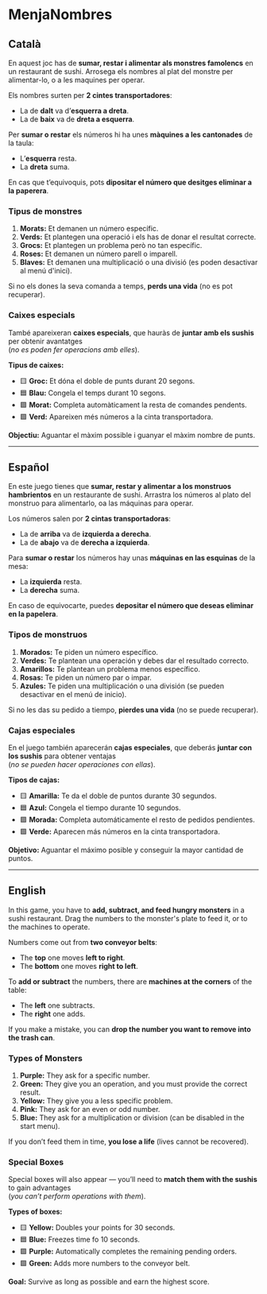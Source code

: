 #  MenjaNombres

##  Català

En aquest joc has de **sumar, restar i alimentar als monstres famolencs** en un restaurant de sushi. Arrosega els nombres al plat del monstre per alimentar-lo, o a les maquines per operar.

Els nombres surten per **2 cintes transportadores**:  
- La de **dalt** va d’**esquerra a dreta**.  
- La de **baix** va de **dreta a esquerra**.

Per **sumar o restar** els números hi ha unes **màquines a les cantonades** de la taula:  
- L’**esquerra** resta.  
- La **dreta** suma.

En cas que t’equivoquis, pots **dipositar el número que desitges eliminar a la paperera**.

###  Tipus de monstres

1. **Morats:** Et demanen un número específic.  
2. **Verds:** Et plantegen una operació i els has de donar el resultat correcte.  
3. **Grocs:** Et plantegen un problema però no tan específic.  
4. **Roses:** Et demanen un número parell o imparell.  
5. **Blaves:** Et demanen una multiplicació o una divisió (es poden desactivar al menú d'inici).
 
Si no els dones la seva comanda a temps, **perds una vida** (no es pot recuperar).

###  Caixes especials

També apareixeran **caixes especials**, que hauràs de **juntar amb els sushis** per obtenir avantatges  
(*no es poden fer operacions amb elles*).

**Tipus de caixes:**

- 🟨 **Groc:** Et dóna el doble de punts durant 20 segons.  
- 🟦 **Blau:** Congela el temps durant 10 segons.  
- 🟪 **Morat:** Completa automàticament la resta de comandes pendents.   
- 🟩 **Verd:** Apareixen més números a la cinta transportadora.

 **Objectiu:** Aguantar el màxim possible i guanyar el màxim nombre de punts.

---

## Español

En este juego tienes que **sumar, restar y alimentar a los monstruos hambrientos** en un restaurante de sushi. Arrastra los números al plato del monstruo para alimentarlo, oa las máquinas para operar.

Los números salen por **2 cintas transportadoras**:  
- La de **arriba** va de **izquierda a derecha**.  
- La de **abajo** va de **derecha a izquierda**.

Para **sumar o restar** los números hay unas **máquinas en las esquinas** de la mesa:  
- La **izquierda** resta.  
- La **derecha** suma.

En caso de equivocarte, puedes **depositar el número que deseas eliminar en la papelera**.

### Tipos de monstruos

1. **Morados:** Te piden un número específico.  
2. **Verdes:** Te plantean una operación y debes dar el resultado correcto.  
3. **Amarillos:** Te plantean un problema menos específico.  
4. **Rosas:** Te piden un número par o impar.  
5. **Azules:** Te piden una multiplicación o una división (se pueden desactivar en el menú de inicio).

Si no les das su pedido a tiempo, **pierdes una vida** (no se puede recuperar).

### Cajas especiales

En el juego también aparecerán **cajas especiales**, que deberás **juntar con los sushis** para obtener ventajas  
(*no se pueden hacer operaciones con ellas*).

**Tipos de cajas:**

- 🟨 **Amarilla:** Te da el doble de puntos durante 30 segundos.  
- 🟦 **Azul:** Congela el tiempo durante 10 segundos.  
- 🟪 **Morada:** Completa automáticamente el resto de pedidos pendientes.   
- 🟩 **Verde:** Aparecen más números en la cinta transportadora.

**Objetivo:** Aguantar el máximo posible y conseguir la mayor cantidad de puntos.

---

## English

In this game, you have to **add, subtract, and feed hungry monsters** in a sushi restaurant. Drag the numbers to the monster's plate to feed it, or to the machines to operate.

Numbers come out from **two conveyor belts**:  
- The **top** one moves **left to right**.  
- The **bottom** one moves **right to left**.

To **add or subtract** the numbers, there are **machines at the corners** of the table:  
- The **left** one subtracts.  
- The **right** one adds.

If you make a mistake, you can **drop the number you want to remove into the trash can**.

### Types of Monsters

1. **Purple:** They ask for a specific number.  
2. **Green:** They give you an operation, and you must provide the correct result.  
3. **Yellow:** They give you a less specific problem.  
4. **Pink:** They ask for an even or odd number.  
5. **Blue:** They ask for a multiplication or division (can be disabled in the start menu).

If you don’t feed them in time, **you lose a life** (lives cannot be recovered).

### Special Boxes

Special boxes will also appear — you’ll need to **match them with the sushis** to gain advantages  
(*you can’t perform operations with them*).

**Types of boxes:**

- 🟨 **Yellow:** Doubles your points for 30 seconds.  
- 🟦 **Blue:** Freezes time fo 10 seconds.  
- 🟪 **Purple:** Automatically completes the remaining pending orders.    
- 🟩 **Green:** Adds more numbers to the conveyor belt.

**Goal:** Survive as long as possible and earn the highest score.
